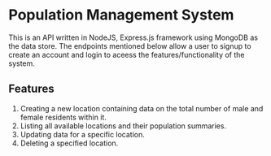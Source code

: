 # Population Management System
This is an API written in NodeJS, Express.js framework using MongoDB as the data store. The endpoints mentioned below allow a user to signup to create an account and login to aceess the features/functionality of the system.

## Features
1. Creating a new location containing data on the total number of male and female residents within it.
2. Listing all available locations and their population summaries.
3. Updating data for a specific location.
4. Deleting a specified location.